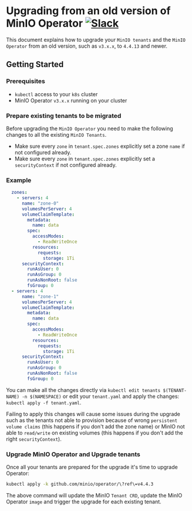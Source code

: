 # Upgrading from an old version of MinIO Operator [![Slack](https://slack.min.io/slack?type=svg)](https://slack.min.io)

This document explains how to upgrade your `MinIO tenants` and the `MinIO Operator` from an old version, such as `v3.x.x`,
to `4.4.13` and newer.

## Getting Started

### Prerequisites

- `kubectl` access to your `k8s` cluster
- MinIO Operator `v3.x.x` running on your cluster

### Prepare existing tenants to be migrated

Before upgrading the `MinIO Operator` you need to make the following changes to all the existing `MinIO Tenants`.

- Make sure every `zone` in `tenant.spec.zones` explicitly set a zone `name` if not configured already.
- Make sure every `zone` in `tenant.spec.zones` explicitly set a `securityContext` if not configured already.

### Example

```yaml
  zones:
    - servers: 4
      name: "zone-0"
      volumesPerServer: 4
      volumeClaimTemplate:
        metadata:
          name: data
        spec:
          accessModes:
            - ReadWriteOnce
          resources:
            requests:
              storage: 1Ti
      securityContext:
        runAsUser: 0
        runAsGroup: 0
        runAsNonRoot: false
        fsGroup: 0
  - servers: 4
      name: "zone-1"
      volumesPerServer: 4
      volumeClaimTemplate:
        metadata:
          name: data
        spec:
          accessModes:
            - ReadWriteOnce
          resources:
            requests:
              storage: 1Ti
      securityContext:
        runAsUser: 0
        runAsGroup: 0
        runAsNonRoot: false
        fsGroup: 0
```

You can make all the changes directly via `kubectl edit tenants $(TENANT-NAME) -n $(NAMESPACE)` or edit your
`tenant.yaml` and apply the changes: `kubectl apply -f tenant.yaml`. 

Failing to apply this changes will cause some issues during the upgrade such as the tenants not able to provision because
of wrong `persistent volume claims` (this happens if you don't add the zone name) or MinIO not able to `read/write` on
existing volumes (this happens if you don't add the right `securityContext`).

### Upgrade MinIO Operator and Upgrade tenants

Once all your tenants are prepared for the upgrade it's time to upgrade Operator:

```bash
kubectl apply -k github.com/minio/operator/\?ref\=v4.4.3
```

The above command will update the MinIO `Tenant CRD`, update the MinIO Operator `image` and trigger the upgrade for each
existing tenant.
